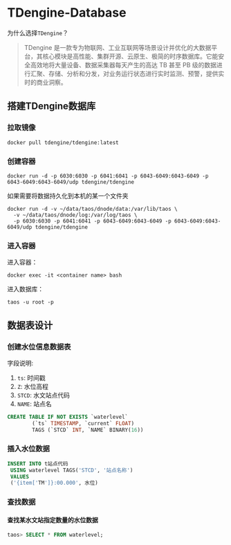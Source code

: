 # TDengine-Database

为什么选择``TDengine``？

> TDengine 是一款专为物联网、工业互联网等场景设计并优化的大数据平台，其核心模块是高性能、集群开源、云原生、极简的时序数据库。它能安全高效地将大量设备、数据采集器每天产生的高达 TB 甚至 PB 级的数据进行汇聚、存储、分析和分发，对业务运行状态进行实时监测、预警，提供实时的商业洞察。

## 搭建TDengine数据库

### 拉取镜像

```shell
docker pull tdengine/tdengine:latest
```

### 创建容器

```shell
docker run -d -p 6030:6030 -p 6041:6041 -p 6043-6049:6043-6049 -p 6043-6049:6043-6049/udp tdengine/tdengine
```

如果需要将数据持久化到本机的某一个文件夹

```shell
docker run -d -v ~/data/taos/dnode/data:/var/lib/taos \
  -v ~/data/taos/dnode/log:/var/log/taos \
  -p 6030:6030 -p 6041:6041 -p 6043-6049:6043-6049 -p 6043-6049:6043-6049/udp tdengine/tdengine
```

### 进入容器

进入容器：

```shell
docker exec -it <container name> bash
```

进入数据库：

```shell
taos -u root -p
```

## 数据表设计

### 创建水位信息数据表

字段说明:

1. ``ts``: 时间戳
2. ``Z``: 水位高程
3. ``STCD``: 水文站点代码
4. ``NAME``: 站点名

```sql
CREATE TABLE IF NOT EXISTS `waterlevel` 
        (`ts` TIMESTAMP, `current` FLOAT) 
        TAGS (`STCD` INT, `NAME` BINARY(16))
```

### 插入水位数据

```sql
INSERT INTO t站点代码
 USING waterlevel TAGS('STCD', '站点名称')
 VALUES
 ('{item['TM']}:00.000', 水位)
```

### 查找数据

#### 查找某水文站指定数量的水位数据

```sql
taos> SELECT * FROM waterlevel;
```
